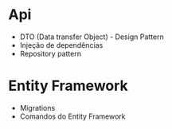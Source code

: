 # Api
- DTO (Data transfer Object) - Design Pattern
- Injeção de dependências
- Repository pattern

# Entity Framework
- Migrations
- Comandos do Entity Framework
